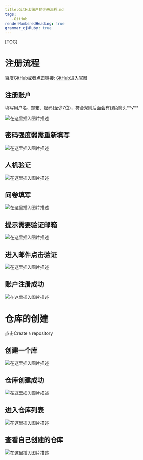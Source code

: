 ```yaml
---
title:GitHub账户的注册流程.md
tags: 
   -GitHub
renderNumberedHeading: true
grammar_cjkRuby: true
---
```


[TOC]

# 注册流程

百度GitHub或者点击链接: [GitHub](https://github.com/)进入官网

## 注册账户

填写用户名、邮箱、密码(至少7位)，符合规则后面会有绿色箭头**√**

![在这里插入图片描述](https://img-blog.csdnimg.cn/20200707212359401.png?x-oss-process=image/watermark,type_ZmFuZ3poZW5naGVpdGk,shadow_10,text_aHR0cHM6Ly9ibG9nLmNzZG4ubmV0L0pDdHJ5,size_16,color_FFFFFF,t_70)

## 密码强度弱需重新填写

![在这里插入图片描述](https://img-blog.csdnimg.cn/20200707212619186.png?x-oss-process=image/watermark,type_ZmFuZ3poZW5naGVpdGk,shadow_10,text_aHR0cHM6Ly9ibG9nLmNzZG4ubmV0L0pDdHJ5,size_16,color_FFFFFF,t_70)

## 人机验证

![在这里插入图片描述](https://img-blog.csdnimg.cn/20200707212652219.png?x-oss-process=image/watermark,type_ZmFuZ3poZW5naGVpdGk,shadow_10,text_aHR0cHM6Ly9ibG9nLmNzZG4ubmV0L0pDdHJ5,size_16,color_FFFFFF,t_70)

## 问卷填写

![在这里插入图片描述](https://img-blog.csdnimg.cn/20200707212715206.png?x-oss-process=image/watermark,type_ZmFuZ3poZW5naGVpdGk,shadow_10,text_aHR0cHM6Ly9ibG9nLmNzZG4ubmV0L0pDdHJ5,size_16,color_FFFFFF,t_70)

## 提示需要验证邮箱

![在这里插入图片描述](https://img-blog.csdnimg.cn/20200707212748309.png?x-oss-process=image/watermark,type_ZmFuZ3poZW5naGVpdGk,shadow_10,text_aHR0cHM6Ly9ibG9nLmNzZG4ubmV0L0pDdHJ5,size_16,color_FFFFFF,t_70)


## 进入邮件点击验证

![在这里插入图片描述](https://img-blog.csdnimg.cn/20200707212859211.png?x-oss-process=image/watermark,type_ZmFuZ3poZW5naGVpdGk,shadow_10,text_aHR0cHM6Ly9ibG9nLmNzZG4ubmV0L0pDdHJ5,size_16,color_FFFFFF,t_70)

## 账户注册成功

![在这里插入图片描述](https://img-blog.csdnimg.cn/20200707212919294.png?x-oss-process=image/watermark,type_ZmFuZ3poZW5naGVpdGk,shadow_10,text_aHR0cHM6Ly9ibG9nLmNzZG4ubmV0L0pDdHJ5,size_16,color_FFFFFF,t_70)

# 仓库的创建

点击Create a repository


## 创建一个库

![在这里插入图片描述](https://img-blog.csdnimg.cn/2020070721293550.png?x-oss-process=image/watermark,type_ZmFuZ3poZW5naGVpdGk,shadow_10,text_aHR0cHM6Ly9ibG9nLmNzZG4ubmV0L0pDdHJ5,size_16,color_FFFFFF,t_70)

## 仓库创建成功

![在这里插入图片描述](https://img-blog.csdnimg.cn/202007072130116.png?x-oss-process=image/watermark,type_ZmFuZ3poZW5naGVpdGk,shadow_10,text_aHR0cHM6Ly9ibG9nLmNzZG4ubmV0L0pDdHJ5,size_16,color_FFFFFF,t_70)

## 进入仓库列表

![在这里插入图片描述](https://img-blog.csdnimg.cn/20200707213500520.png?x-oss-process=image/watermark,type_ZmFuZ3poZW5naGVpdGk,shadow_10,text_aHR0cHM6Ly9ibG9nLmNzZG4ubmV0L0pDdHJ5,size_16,color_FFFFFF,t_70)

## 查看自己创建的仓库

![在这里插入图片描述](https://img-blog.csdnimg.cn/20200707213520880.png?x-oss-process=image/watermark,type_ZmFuZ3poZW5naGVpdGk,shadow_10,text_aHR0cHM6Ly9ibG9nLmNzZG4ubmV0L0pDdHJ5,size_16,color_FFFFFF,t_70)


